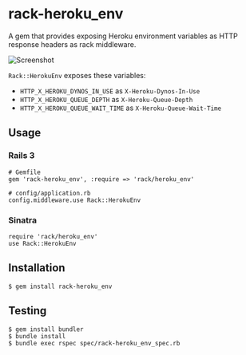 rack-heroku_env
====

A gem that provides exposing Heroku environment variables as HTTP response headers as rack middleware.

![Screenshot](http://farm7.static.flickr.com/6072/6034883614_f94d8d6d61_b.jpg)

`Rack::HerokuEnv` exposes these variables:

* `HTTP_X_HEROKU_DYNOS_IN_USE` as `X-Heroku-Dynos-In-Use`
* `HTTP_X_HEROKU_QUEUE_DEPTH` as `X-Heroku-Queue-Depth`
* `HTTP_X_HEROKU_QUEUE_WAIT_TIME` as `X-Heroku-Queue-Wait-Time`


Usage
----

### Rails 3

    # Gemfile
    gem 'rack-heroku_env', :require => 'rack/heroku_env'

    # config/application.rb
    config.middleware.use Rack::HerokuEnv


### Sinatra

    require 'rack/heroku_env'
    use Rack::HerokuEnv


Installation
----

    $ gem install rack-heroku_env


Testing
----

    $ gem install bundler
    $ bundle install
    $ bundle exec rspec spec/rack-heroku_env_spec.rb
